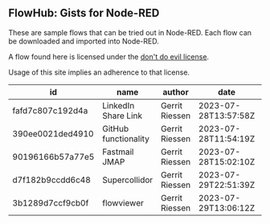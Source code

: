 ## FlowHub: Gists for Node-RED

These are sample flows that can be tried out in Node-RED. Each flow can be downloaded and imported into Node-RED.

A flow found here is licensed under the [don't do evil license](https://cdn.openmindmap.org/LICENSE.txt).

Usage of this site implies an adherence to that license.

| id | name| author | date | details |
|----|-----|--------|------|---------|
| fafd7c807c192d4a |  LinkedIn Share Link | Gerrit Riessen | 2023-07-28T13:57:58Z | [details](https://flowhub.org/f/fafd7c807c192d4a) |
| 390ee0021ded4910 |  GitHub functionality | Gerrit Riessen | 2023-07-28T11:54:19Z | [details](https://flowhub.org/f/390ee0021ded4910) |
| 90196166b57a77e5 |  Fastmail JMAP | Gerrit Riessen | 2023-07-28T15:02:10Z | [details](https://flowhub.org/f/90196166b57a77e5) |
| d7f182b9ccdd6c48 |  Supercollidor | Gerrit Riessen | 2023-07-29T22:51:39Z | [details](https://flowhub.org/f/d7f182b9ccdd6c48) |
| 3b1289d7ccf9cb0f |  flowviewer | Gerrit Riessen | 2023-07-29T13:06:12Z | [details](https://flowhub.org/f/3b1289d7ccf9cb0f) |
